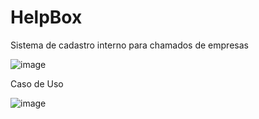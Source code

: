 # HelpBox
Sistema de cadastro interno para chamados de empresas

![image](https://github.com/user-attachments/assets/720919c2-420e-4943-9aa6-e503bb8228c4)

Caso de Uso

![image](https://github.com/user-attachments/assets/14961362-c99a-4772-adf4-89b03044e009)

